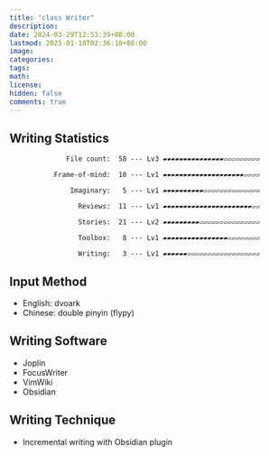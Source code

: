 ```yaml
---
title: "class Writer"
description: 
date: 2024-03-29T12:53:39+08:00
lastmod: 2025-01-18T02:36:10+08:00
image: 
categories: 
tags: 
math: 
license: 
hidden: false
comments: true
---
```

## Writing Statistics

                  File count:  58 --- Lv3 ▰▰▰▰▰▰▰▰▰▰▰▰▰▰▰▱▱▱▱▱▱▱▱▱

               Frame-of-mind:  10 --- Lv1 ▰▰▰▰▰▰▰▰▰▰▰▰▰▰▰▰▰▰▰▰▱▱▱▱

                   Imaginary:   5 --- Lv1 ▰▰▰▰▰▰▰▰▰▰▱▱▱▱▱▱▱▱▱▱▱▱▱▱

                     Reviews:  11 --- Lv1 ▰▰▰▰▰▰▰▰▰▰▰▰▰▰▰▰▰▰▰▰▰▰▱▱

                     Stories:  21 --- Lv2 ▰▰▰▰▰▰▰▰▰▱▱▱▱▱▱▱▱▱▱▱▱▱▱▱

                     Toolbox:   8 --- Lv1 ▰▰▰▰▰▰▰▰▰▰▰▰▰▰▰▰▱▱▱▱▱▱▱▱

                     Writing:   3 --- Lv1 ▰▰▰▰▰▰▱▱▱▱▱▱▱▱▱▱▱▱▱▱▱▱▱▱

## Input Method
- English: dvoark
- Chinese: double pinyin (flypy)

## Writing Software
- Joplin
- FocusWriter
- VimWiki
- Obsidian

## Writing Technique
- Incremental writing with Obsidian plugin
